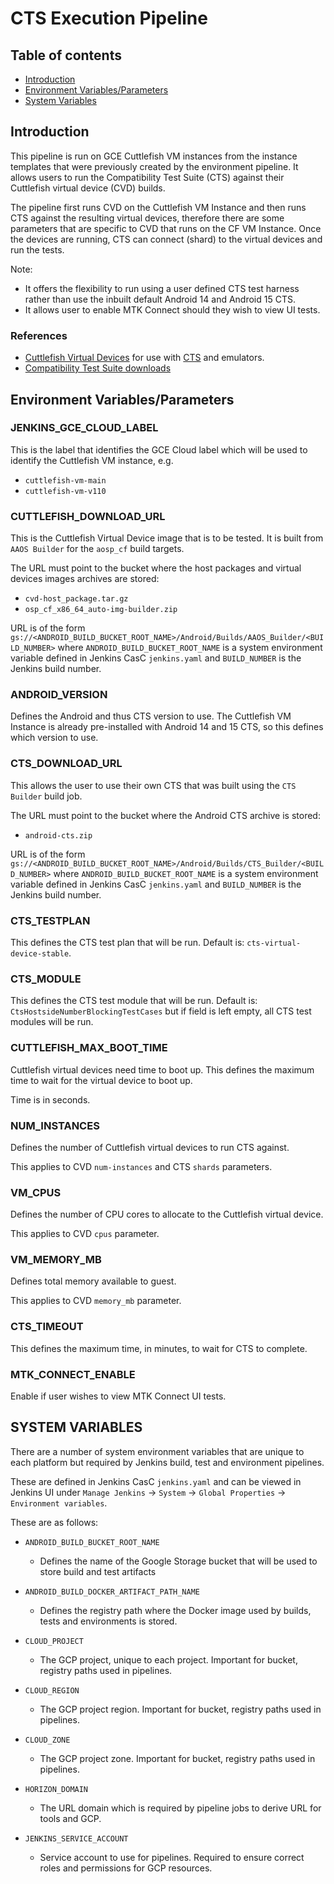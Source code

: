 # CTS Execution Pipeline

## Table of contents
- [Introduction](#introduction)
- [Environment Variables/Parameters](#environment-variables)
- [System Variables](#system-variables)

## Introduction <a name="introduction"></a>

This pipeline is run on GCE Cuttlefish VM instances from the instance templates that were previously created by the environment pipeline. It allows users to run the Compatibility Test Suite (CTS) against their Cuttlefish virtual device (CVD) builds.

The pipeline first runs CVD on the Cuttlefish VM Instance and then runs CTS against the resulting virtual devices, therefore there are some parameters that are specific to CVD that runs on the CF VM Instance. Once the devices are running, CTS can connect (shard) to the virtual devices and run the tests.

Note:

- It offers the flexibility to run using a user defined CTS test harness rather than use the inbuilt default Android 14 and Android 15 CTS.
- It allows user to enable MTK Connect should they wish to view UI tests.

### References <a name="references"></a>

- [Cuttlefish Virtual Devices](https://source.android.com/docs/devices/cuttlefish) for use with [CTS](https://source.android.com/docs/compatibility/cts) and emulators.
- [Compatibility Test Suite downloads](https://source.android.com/docs/compatibility/cts/downloads)

## Environment Variables/Parameters <a name="environment-variables"></a>

### JENKINS_GCE_CLOUD_LABEL

This is the label that identifies the GCE Cloud label which will be used to identify the Cuttlefish VM instance, e.g.

- `cuttlefish-vm-main`
- `cuttlefish-vm-v110`

### CUTTLEFISH_DOWNLOAD_URL

This is the Cuttlefish Virtual Device image that is to be tested. It is built from `AAOS Builder` for the `aosp_cf` build targets.

The URL must point to the bucket where the host packages and virtual devices images archives are stored:

- `cvd-host_package.tar.gz`
- `osp_cf_x86_64_auto-img-builder.zip`

URL is of the form `gs://<ANDROID_BUILD_BUCKET_ROOT_NAME>/Android/Builds/AAOS_Builder/<BUILD_NUMBER>` where `ANDROID_BUILD_BUCKET_ROOT_NAME` is a system environment variable defined in Jenkins CasC `jenkins.yaml` and `BUILD_NUMBER` is the Jenkins build number.

### ANDROID_VERSION

Defines the Android and thus CTS version to use. The Cuttlefish VM Instance is already pre-installed with Android 14 and 15 CTS, so this defines which version to use.

### CTS_DOWNLOAD_URL

This allows the user to use their own CTS that was built using the `CTS Builder` build job.

The URL must point to the bucket where the Android CTS archive is stored:

- `android-cts.zip`

URL is of the form `gs://<ANDROID_BUILD_BUCKET_ROOT_NAME>/Android/Builds/CTS_Builder/<BUILD_NUMBER>` where `ANDROID_BUILD_BUCKET_ROOT_NAME` is a system environment variable defined in Jenkins CasC `jenkins.yaml` and `BUILD_NUMBER` is the Jenkins build number.

### CTS_TESTPLAN

This defines the CTS test plan that will be run. Default is: `cts-virtual-device-stable`.

### CTS_MODULE

This defines the CTS test module that will be run. Default is: `CtsHostsideNumberBlockingTestCases` but if field is left
empty, all CTS test modules will be run.

### CUTTLEFISH_MAX_BOOT_TIME

Cuttlefish virtual devices need time to boot up. This defines the maximum time to wait for the virtual device to boot up.

Time is in seconds.

### NUM_INSTANCES

Defines the number of Cuttlefish virtual devices to run CTS against.

This applies to CVD `num-instances` and CTS `shards` parameters.

### VM_CPUS

Defines the number of CPU cores to allocate to the Cuttlefish virtual device.

This applies to CVD `cpus` parameter.

### VM_MEMORY_MB

Defines total memory available to guest.

This applies to CVD `memory_mb` parameter.

### CTS_TIMEOUT

This defines the maximum time, in minutes, to wait for CTS to complete.

### MTK_CONNECT_ENABLE

Enable if user wishes to view MTK Connect UI tests.

## SYSTEM VARIABLES <a name="system-variables"></a>

There are a number of system environment variables that are unique to each platform but required by Jenkins build, test and environment pipelines.

These are defined in Jenkins CasC `jenkins.yaml` and can be viewed in Jenkins UI under `Manage Jenkins` -> `System` -> `Global Properties` -> `Environment variables`.

These are as follows:

-   `ANDROID_BUILD_BUCKET_ROOT_NAME`
     - Defines the name of the Google Storage bucket that will be used to store build and test artifacts

-   `ANDROID_BUILD_DOCKER_ARTIFACT_PATH_NAME`
    - Defines the registry path where the Docker image used by builds, tests and environments is stored.

-   `CLOUD_PROJECT`
    - The GCP project, unique to each project. Important for bucket, registry paths used in pipelines.

-   `CLOUD_REGION`
    - The GCP project region. Important for bucket, registry paths used in pipelines.

-   `CLOUD_ZONE`
    - The GCP project zone. Important for bucket, registry paths used in pipelines.

-   `HORIZON_DOMAIN`
    - The URL domain which is required by pipeline jobs to derive URL for tools and GCP.

-   `JENKINS_SERVICE_ACCOUNT`
    - Service account to use for pipelines. Required to ensure correct roles and permissions for GCP resources.

